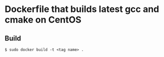 # Dockerfile that builds latest gcc and cmake on CentOS

## Build
```
$ sudo docker build -t <tag name> .
```
